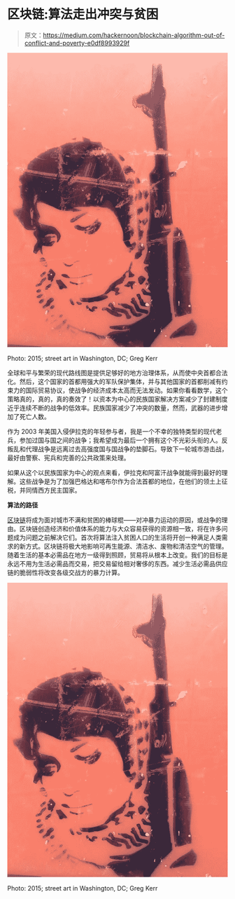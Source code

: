 # 区块链:算法走出冲突与贫困

> 原文：<https://medium.com/hackernoon/blockchain-algorithm-out-of-conflict-and-poverty-e0df8993929f>

![](img/6dca51f971bd7268bfd50195c9ea28bb.png)

Photo: 2015; street art in Washington, DC; Greg Kerr

全球和平与繁荣的现代路线图是提供足够好的地方治理体系，从而使中央首都合法化。然后，这个国家的首都用强大的军队保护集体，并与其他国家的首都削减有约束力的国际贸易协议，使战争的经济成本太高而无法发动。如果你看看数学，这个策略真的，真的，真的奏效了！以资本为中心的民族国家解决方案减少了封建制度近乎连续不断的战争的低效率。民族国家减少了冲突的数量，然而，武器的进步增加了死亡人数。

作为 2003 年美国入侵伊拉克的年轻参与者，我是一个不幸的独特类型的现代老兵，参加过国与国之间的战争；我希望成为最后一个拥有这个不光彩头衔的人。反叛乱和代理战争是远离过去高强度国与国战争的垫脚石。导致下一轮城市游击战，最好由警察、宪兵和完善的公共政策来处理。

如果从这个以民族国家为中心的观点来看，伊拉克和阿富汗战争就能得到最好的理解。这些战争是为了加强巴格达和喀布尔作为合法首都的地位，在他们的领土上征税，并同情西方民主国家。

**算法的路径**

[区块链](https://hackernoon.com/tagged/blockchain)将成为面对城市不满和贫困的棒球棍——对冲暴力运动的原因，或战争的理由。区块链创造经济和价值体系的能力与大众容易获得的资源相一致，将在许多问题成为问题之前解决它们。首次将算法注入贫困人口的生活将开创一种满足人类需求的新方式。区块链将极大地影响可再生能源、清洁水、废物和清洁空气的管理。随着生活的基本必需品在地方一级得到照顾，贸易将从根本上改变。我们的目标是永远不用为生活必需品而交易，把交易留给相对奢侈的东西。减少生活必需品供应链的脆弱性将改变各级交战方的暴力计算。

![](img/6dca51f971bd7268bfd50195c9ea28bb.png)

Photo: 2015; street art in Washington, DC; Greg Kerr